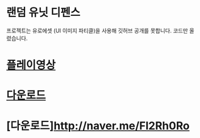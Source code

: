 # 랜덤 유닛 디펜스
프로젝트는 유로에셋 (UI 이미지 파티클)을 사용해 깃허브 공개를 못합니다.
코드만 올렸습니다.
 # [플레이영상](https://www.youtube.com/watch?v=H1cYLPd-0eU, "플레이영상")
# [다운로드](http://naver.me/Fl2Rh0Ro, "다운로드")
 
# [다운로드]http://naver.me/Fl2Rh0Ro
